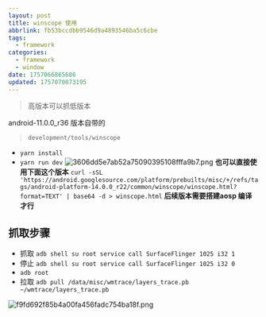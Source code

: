 ```yaml
---
layout: post
title: winscope 使用
abbrlink: fb53bccdbb9546d9a4893546ba5c6cbe
tags:
  - framework
categories:
  - framework
  - window
date: 1757066865686
updated: 1757070073195
---
```


> 高版本可以抓低版本

android-11.0.0\_r36 版本自带的

> `development/tools/winscope`

- `yarn install`
- `yarn run dev`
  ![3606dd5e7ab52a75090395108fffa9b7.png](/resources/3a203dbf190243f49196291deefd9f6b.png)
  **也可以直接使用下面这个版本**
  `curl -sSL 'https://android.googlesource.com/platform/prebuilts/misc/+/refs/tags/android-platform-14.0.0_r22/common/winscope/winscope.html?format=TEXT' | base64 -d > winscope.html`
  **后续版本需要搭建aosp 编译才行**

## 抓取步骤

- 抓取  `adb shell su root service call SurfaceFlinger 1025 i32 1`
- 停止  `adb shell su root service call SurfaceFlinger 1025 i32 0`
- `adb root`
- 拉取 `adb pull /data/misc/wmtrace/layers_trace.pb ~/wmtrace/layers_trace.pb`

![f9fd692f85b4a00fa456fadc754ba18f.png](/resources/606a57b3fab84b33991e6d809b303023.png)
